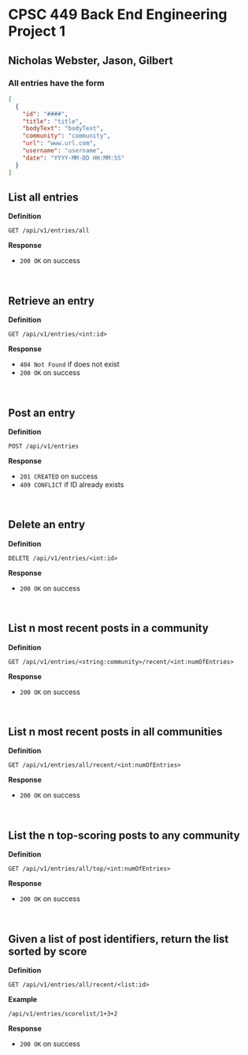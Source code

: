 # CPSC 449 Back End Engineering Project 1
## Nicholas Webster, Jason, Gilbert

### All entries have the form
```json
[
  {
    "id": "####",
    "title": "title",
    "bodyText": "bodyText",
    "community": "community",
    "url": "www.url.com",
    "username": "username",
    "date": "YYYY-MM-DD HH:MM:SS"
  }
]
```

## List all entries
**Definition**

`GET /api/v1/entries/all`

**Response**
- `200 OK` on success  
<p>&nbsp;</p>



## Retrieve an entry
**Definition**

`GET /api/v1/entries/<int:id>`

**Response**
- `404 Not Found` if does not exist
- `200 OK` on success  
<p>&nbsp;</p>



## Post an entry
**Definition**

`POST /api/v1/entries`

**Response**
- `201 CREATED` on success
- `409 CONFLICT` if ID already exists  
<p>&nbsp;</p>



## Delete an entry
**Definition**

`DELETE /api/v1/entries/<int:id>`

**Response**
- `200 OK` on success  
<p>&nbsp;</p>



## List n most recent posts in a community
**Definition**

`GET /api/v1/entries/<string:community>/recent/<int:numOfEntries>`

**Response**
- `200 OK` on success  
<p>&nbsp;</p>



## List n most recent posts in all communities
**Definition**

`GET /api/v1/entries/all/recent/<int:numOfEntries>`

**Response**
- `200 OK` on success
<p>&nbsp;</p>



## List the n top-scoring posts to any community
**Definition**

`GET /api/v1/entries/all/top/<int:numOfEntries>`

**Response**
- `200 OK` on success
<p>&nbsp;</p>



## Given a list of post identifiers, return the list sorted by score
**Definition**

`GET /api/v1/entries/all/recent/<list:id>`

**Example**

`/api/v1/entries/scorelist/1+3+2`

**Response**
- `200 OK` on success